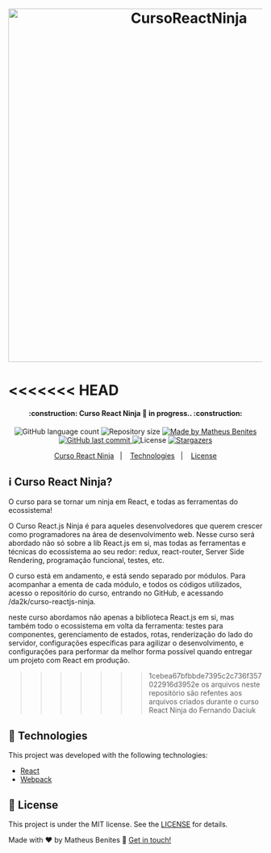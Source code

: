 <h1 align="center">
    <img alt="CursoReactNinja" title="CursoReactNinja" src="https://blog.da2k.com.br/uploads/2016/05/curso-reactjs-ninja.png" width="700px" />
</h1>

<<<<<<< HEAD
=======
<h4 align="center"> 
	:construction: Curso React Ninja 🚀 in progress.. :construction:
</h4>
<p align="center">
  <img alt="GitHub language count" src="https://img.shields.io/github/languages/count/benits/Curso-ReactNinja?color=%2304D361">

  <img alt="Repository size" src="https://img.shields.io/github/repo-size/benits/Curso-ReactNinja">
	
  <a href="https://www.linkedin.com/in/benites-amorim/">
    <img alt="Made by Matheus Benites" src="https://img.shields.io/badge/made%20by-MatheusBenites-%2304D361">
  </a>

  <a href="https://github.com/benits/Curso-ReactNinja/commits/master">
    <img alt="GitHub last commit" src="https://img.shields.io/github/last-commit/benits/Curso-ReactNinja">
  </a>

  <img alt="License" src="https://img.shields.io/badge/license-MIT-brightgreen">
   <a href="https://github.com/benits/Curso-ReactNinja/stargazers">
    <img alt="Stargazers" src="https://img.shields.io/github/stars/benits/Curso-ReactNinja?style=social">
  </a>
</p>

<p align="center">
  <a href="#-reactninja">Curso React Ninja</a>&nbsp;&nbsp;&nbsp;|&nbsp;&nbsp;&nbsp;
  <a href="#rocket-Technologies">Technologies</a>&nbsp;&nbsp;&nbsp;|&nbsp;&nbsp;&nbsp;
  <a href="#memo-license">License</a>
</p>

## :information_source: Curso React Ninja?
O curso para se tornar um ninja em React, e todas as ferramentas do ecossistema!

O Curso React.js Ninja é para aqueles desenvolvedores que querem crescer como programadores na área de desenvolvimento web. Nesse curso será abordado não só sobre a lib React.js em si, mas todas as ferramentas e técnicas do ecossistema ao seu redor: redux, react-router, Server Side Rendering, programação funcional, testes, etc.

O curso está em andamento, e está sendo separado por módulos. Para acompanhar a ementa de cada módulo, e todos os códigos utilizados, acesso o repositório do curso, entrando no GitHub, e acessando /da2k/curso-reactjs-ninja.

neste curso abordamos não apenas a biblioteca React.js em si, mas também todo o ecossistema em volta da ferramenta: testes para componentes, gerenciamento de estados, rotas, renderização do lado do servidor, configurações específicas para agilizar o desenvolvimento, e configurações para performar da melhor forma possível quando entregar um projeto com React em produção.

>>>>>>> 1cebea67bfbbde7395c2c736f357022916d3952e
os arquivos neste repositório são refentes aos arquivos criados durante o curso React Ninja do Fernando Daciuk


## :rocket: Technologies

This project was developed with the following technologies:

- [React][reactjs]
- [Webpack](https://webpack.js.org/)


## :memo: License

This project is under the MIT license. See the [LICENSE](https://github.com/benits/Curso-ReactNinja/blob/master/LICENSE) for details.


Made with ♥ by Matheus Benites :wave: [Get in touch!](https://www.linkedin.com/in/benites-amorim/)

[nodejs]: https://nodejs.org/
[git]: https://git-scm.com
[gatsbyjs]: https://www.gatsbyjs.org/
[gatsby-cli]: https://www.gatsbyjs.org/docs/quick-start/
[typescript]: https://www.typescriptlang.org/
[expo]: https://expo.io/
[reactjs]: https://reactjs.org
[rn]: https://facebook.github.io/react-native/
[yarn]: https://yarnpkg.com/
[vs]: https://code.visualstudio.com/
[vceditconfig]: https://marketplace.visualstudio.com/items?itemName=EditorConfig.EditorConfig
[vceslint]: https://marketplace.visualstudio.com/items?itemName=dbaeumer.vscode-eslint
[prettier]: https://marketplace.visualstudio.com/items?itemName=esbenp.prettier-vscode
[marckdown]: https://www.markdownguide.org/basic-syntax/
